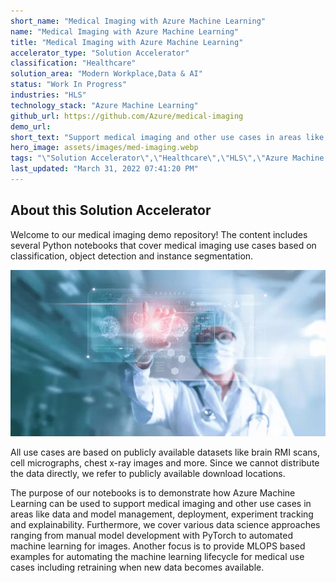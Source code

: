 ```yaml
---
short_name: "Medical Imaging with Azure Machine Learning"
name: "Medical Imaging with Azure Machine Learning"
title: "Medical Imaging with Azure Machine Learning"
accelerator_type: "Solution Accelerator"
classification: "Healthcare"
solution_area: "Modern Workplace,Data & AI"
status: "Work In Progress"
industries: "HLS"
technology_stack: "Azure Machine Learning"
github_url: https://github.com/Azure/medical-imaging
demo_url: 
short_text: "Support medical imaging and other use cases in areas like data and model management, deployment, experiment tracking and explainability"
hero_image: assets/images/med-imaging.webp
tags: "\"Solution Accelerator\",\"Healthcare\",\"HLS\",\"Azure Machine Learning\""
last_updated: "March 31, 2022 07:41:20 PM"
---
```

## About this Solution Accelerator

Welcome to our medical imaging demo repository! The content includes several Python notebooks that cover medical imaging use cases based on classification, object detection and instance segmentation.

![Medical Imaging Solution Accelerator](../assets/images/med-imaging.webp)

All use cases are based on publicly available datasets like brain RMI scans, cell micrographs, chest x-ray images and more. Since we cannot distribute the data directly, we refer to publicly available download locations.

The purpose of our notebooks is to demonstrate how Azure Machine Learning can be used to support medical imaging and other use cases in areas like data and model management, deployment, experiment tracking and explainability. Furthermore, we cover various data science approaches ranging from manual model development with PyTorch to automated machine learning for images. Another focus is to provide MLOPS based examples for automating the machine learning lifecycle for medical use cases including retraining when new data becomes available.
